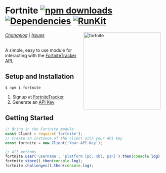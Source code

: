 # Fortnite [![npm downloads](https://img.shields.io/npm/dt/fortnite.svg?maxAge=3600)](https://www.npmjs.com/package/fortnite) [![Dependencies](https://img.shields.io/david/jake-ruston/fortnite.svg?maxAge=3600)](https://david-dm.org/jake-ruston/fortnite) [![RunKit](https://badge.runkitcdn.com/fortnite.svg)](https://npm.runkit.com/fortnite)

<img src="https://upload.wikimedia.org/wikipedia/commons/3/36/Fortnite.png" alt="fortnite" width="250" align="right" />

###### [Changelog](https://github.com/Jake-Ruston/Fortnite-API-Wrapper/wiki/Changelog) | [Issues](https://github.com/Jake-Ruston/Fortnite-API-Wrapper/issues)

A simple, easy to use module for interacting with the [FortniteTracker](https://fortnitetracker.com/) [API.](https://fortnitetracker.com/site-api)

## Setup and Installation
```
$ npm i fortnite
```

1. Signup at [FortniteTracker](https://fortnitetracker.com/)
2. Generate an [API Key](https://fortnitetracker.com/site-api)

## Getting Started
```js
// Bring in the Fortnite module
const Client = require('fortnite');
// Create an instance of the client with your API Key
const fortnite = new Client('Your-API-Key');

// All methods
fortnite.user('username', 'platform [pc, xbl, psn]').then(console.log);
fortnite.store().then(console.log);
fortnite.challenges().then(console.log);
```
